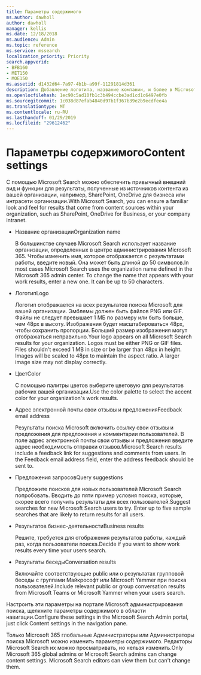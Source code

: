 ```yaml
---
title: Параметры содержимого
ms.author: dawholl
author: dawholl
manager: kellis
ms.date: 12/18/2018
ms.audience: Admin
ms.topic: reference
ms.service: mssearch
localization_priority: Priority
search.appverid:
- BFB160
- MET150
- MOE150
ms.assetid: d1432d64-7a97-4b1b-a99f-11291814d361
description: Добавление логотипа, название компании, и более в Microsoft Search результатов
ms.openlocfilehash: 1ec90c5ad10fb1c3b494ccbe3ad1cd1c6497e0fb
ms.sourcegitcommit: 1c038d87efab4840d97b1f367b39e2b9ecdfee4a
ms.translationtype: MT
ms.contentlocale: ru-RU
ms.lasthandoff: 01/29/2019
ms.locfileid: "29612462"
---
```

# <a name="content-settings"></a><span data-ttu-id="8ad21-103">Параметры содержимого</span><span class="sxs-lookup"><span data-stu-id="8ad21-103">Content settings</span></span>

<span data-ttu-id="8ad21-104">С помощью Microsoft Search можно обеспечить привычный внешний вид и функции для результаты, полученные из источников контента из вашей организации, например, SharePoint, OneDrive для бизнеса или интрасети организации.</span><span class="sxs-lookup"><span data-stu-id="8ad21-104">With Microsoft Search, you can ensure a familiar look and feel for results that come from content sources within your organization, such as SharePoint, OneDrive for Business, or your company intranet.</span></span> 
  
- <span data-ttu-id="8ad21-105">Название организации</span><span class="sxs-lookup"><span data-stu-id="8ad21-105">Organization name</span></span>
    
    <span data-ttu-id="8ad21-p101">В большинстве случаев Microsoft Search использует название организации, определенных в центре администрирования Microsoft 365. Чтобы изменить имя, которое отображается с результатами работы, введите новый. Она может быть длиной до 50 символов.</span><span class="sxs-lookup"><span data-stu-id="8ad21-p101">In most cases Microsoft Search uses the organization name defined in the Microsoft 365 admin center. To change the name that appears with your work results, enter a new one. It can be up to 50 characters.</span></span>
    
- <span data-ttu-id="8ad21-109">Логотип</span><span class="sxs-lookup"><span data-stu-id="8ad21-109">Logo</span></span>
    
    <span data-ttu-id="8ad21-p102">Логотип отображается на всех результатов поиска Microsoft для вашей организации. Эмблемы должен быть файлов PNG или GIF. Файлы не следует превышает 1 МБ по размеру или быть больше, чем 48px в высоту. Изображения будет масштабироваться 48px, чтобы сохранить пропорции. Больший размер изображения могут отображаться неправильно.</span><span class="sxs-lookup"><span data-stu-id="8ad21-p102">Your logo appears on all Microsoft Search results for your organization. Logos must be either PNG or GIF files. Files shouldn't exceed 1 MB in size or be larger than 48px in height. Images will be scaled to 48px to maintain the aspect ratio. A larger image size may not display correctly.</span></span>
    
- <span data-ttu-id="8ad21-115">Цвет</span><span class="sxs-lookup"><span data-stu-id="8ad21-115">Color</span></span>
    
    <span data-ttu-id="8ad21-116">С помощью палитры цветов выберите цветовую для результатов рабочих вашей организации.</span><span class="sxs-lookup"><span data-stu-id="8ad21-116">Use the color palette to select the accent color for your organization's work results.</span></span>
    
- <span data-ttu-id="8ad21-117">Адрес электронной почты свои отзывы и предложения</span><span class="sxs-lookup"><span data-stu-id="8ad21-117">Feedback email address</span></span>
    
    <span data-ttu-id="8ad21-p103">Результаты поиска Microsoft включить ссылку свои отзывы и предложения для предложения и комментарии пользователей. В поле адрес электронной почты свои отзывы и предложения введите адрес необходимость отправки отзывов.</span><span class="sxs-lookup"><span data-stu-id="8ad21-p103">Microsoft Search results include a feedback link for suggestions and comments from users. In the Feedback email address field, enter the address feedback should be sent to.</span></span>
    
- <span data-ttu-id="8ad21-120">Предложения запросов</span><span class="sxs-lookup"><span data-stu-id="8ad21-120">Query suggestions</span></span>
    
    <span data-ttu-id="8ad21-p104">Предложите поисков для новых пользователей Microsoft Search попробовать. Вводить до пяти пример условия поиска, которые, скорее всего получить результаты для всех пользователей.</span><span class="sxs-lookup"><span data-stu-id="8ad21-p104">Suggest searches for new Microsoft Search users to try. Enter up to five sample searches that are likely to return results for all users.</span></span>
    
- <span data-ttu-id="8ad21-123">Результатов бизнес-деятельности</span><span class="sxs-lookup"><span data-stu-id="8ad21-123">Business results</span></span>
    
    <span data-ttu-id="8ad21-124">Решите, требуется для отображения результатов работы, каждый раз, когда пользователи поиска.</span><span class="sxs-lookup"><span data-stu-id="8ad21-124">Decide if you want to show work results every time your users search.</span></span>
    
- <span data-ttu-id="8ad21-125">Результаты беседы</span><span class="sxs-lookup"><span data-stu-id="8ad21-125">Conversation results</span></span>
    
    <span data-ttu-id="8ad21-126">Включайте соответствующие public или о результатах групповой беседы с группами Майкрософт или Microsoft Yammer при поиска пользователей.</span><span class="sxs-lookup"><span data-stu-id="8ad21-126">Include relevant public or group conversation results from Microsoft Teams or Microsoft Yammer when your users search.</span></span>
    
<span data-ttu-id="8ad21-127">Настроить эти параметры на портале Microsoft администрирования поиска, щелкните параметры содержимого в области навигации.</span><span class="sxs-lookup"><span data-stu-id="8ad21-127">Configure these settings in the Microsoft Search Admin portal, just click Content settings in the navigation pane.</span></span>
  
<span data-ttu-id="8ad21-p105">Только Microsoft 365 глобальные Администраторы или Администраторы поиска Microsoft можно изменить параметры содержимого. Редакторы Microsoft Search их можно просматривать, но нельзя изменить.</span><span class="sxs-lookup"><span data-stu-id="8ad21-p105">Only Microsoft 365 global admins or Microsoft Search admins can change content settings. Microsoft Search editors can view them but can't change them.</span></span>


